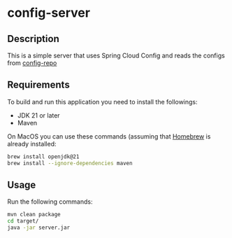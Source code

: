 # config-server

## Description

This is a simple server that uses Spring Cloud Config and reads the configs from [config-repo](https://github.com/octavian-h/config-repo)

## Requirements

To build and run this application you need to install the followings:

- JDK 21 or later
- Maven

On MacOS you can use these commands (assuming that [Homebrew](https://brew.sh/) is already installed:

```bash
brew install openjdk@21
brew install --ignore-dependencies maven
```

## Usage

Run the following commands:

```bash
mvn clean package
cd target/
java -jar server.jar
```
